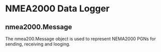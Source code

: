 # NMEA2000 Data Logger

## nmea2000.Message
The nmea200.Message object is used to represent NEMA2000 PGNs for sending,
receiving and looging.
